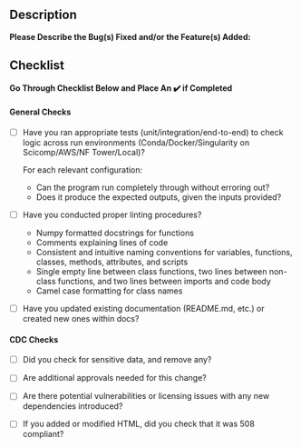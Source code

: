 ## Description
**Please Describe the Bug(s) Fixed and/or the Feature(s) Added:**

## Checklist

**Go Through Checklist Below and Place An :heavy_check_mark: if Completed**

#### General Checks

* [ ] Have you ran appropriate tests (unit/integration/end-to-end) to check logic across run environments (Conda/Docker/Singularity on Scicomp/AWS/NF Tower/Local)?

    
    For each relevant configuration:

    * Can the program run completely through without erroring out?
    * Does it produce the expected outputs, given the inputs provided? 

* [ ] Have you conducted proper linting procedures?
    * Numpy formatted docstrings for functions
    * Comments explaining lines of code
    * Consistent and intuitive naming conventions for variables, functions, classes, methods, attributes, and scripts
    * Single empty line between class functions, two lines between non-class functions, and two lines between imports and code body
    * Camel case formatting for class names

* [ ] Have you updated existing documentation (README.md, etc.) or created new ones within docs?

#### CDC Checks

* [ ] Did you check for sensitive data, and remove any?
* [ ] Are additional approvals needed for this change?
* [ ] Are there potential vulnerabilities or licensing issues with any new dependencies introduced?
* [ ] If you added or modified HTML, did you check that it was 508 compliant?




